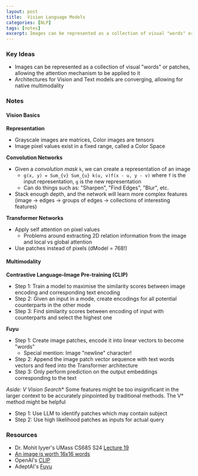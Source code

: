 ```yaml
---
layout: post
title:  Vision Language Models
categories: [NLP]
tags: [notes]
excerpt: Images can be represented as a collection of visual "words" or patches, allowing the attention mechanism to be applied to it. This opened the doors for native multimodality capabilities be developed in the form of VLMs
---
```


### Key Ideas
- Images can be represented as a collection of visual "words" or patches, allowing the attention mechanism to be applied to it
- Architectures for Vision and Text models are converging, allowing for native multimodality 

### Notes
#### Vision Basics
**Representation**
- Grayscale images are matrices, Color images are tensors
- Image pixel values exist in a fixed range, called a Color Space

**Convolution Networks**
- Given a *convolution mask* `k`, we can create a representation of an image
    - `g(x, y) = Sum_{v} Sum_{u} k(u, v)f(x - u, y - v)` where `f` is the input representation, `g` is the new representation
    - Can do things such as: "Sharpen", "Find Edges", "Blur", etc.
- Stack enough depth, and the network will learn more complex features (image -> edges -> groups of edges -> collections of interesting features)

**Transformer Networks**
- Apply self attention on pixel values
    - Problems around extracting 2D relation information from the image and local vs global attention
- Use patches instead of pixels (dModel = 768!)

#### Multimodality
**Contrastive Language–Image Pre-training (CLIP)**
- Step 1: Train a model to maximise the similarity scores between image encoding and corresponding text encoding
- Step 2: Given an input in a mode, create encodings for all potential counterparts in the other mode
- Step 3: Find similarity scores between encoding of input with counterparts and select the highest one

**Fuyu**
- Step 1: Create image patches, encode it into linear vectors to become "words"
    - Special mention: Image "newline" character!
- Step 2: Append the image patch vector sequence with text words vectors and feed into the Transformer architecture
- Step 3: Only perform prediction on the output embeddings corresponding to the text

**Aside: V* Vision Search**
Some features might be too insignificant in the larger context to be accurately pinpointed by traditional methods. The V* method might be helpful
- Step 1: Use LLM to identify patches which may contain subject
- Step 2: Use high likelihood patches as inputs for actual query

### Resources
- Dr. Mohit Iyyer's UMass CS685 S24 [Lecture 19](https://www.youtube.com/watch?v=ijqUUZI3osM)
- [An image is worth 16x16 words](https://arxiv.org/abs/2010.11929)
- OpenAI's [CLIP](https://openai.com/research/clip)
- AdeptAI's [Fuyu](https://www.adept.ai/blog/fuyu-8b)

